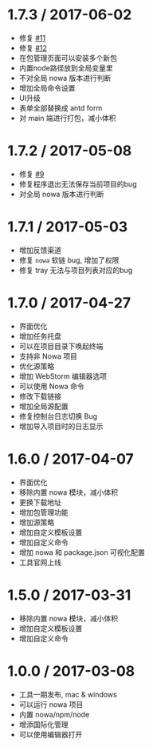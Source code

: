 1.7.3 / 2017-06-02
==================
* 修复 [#11](https://github.com/nowa-webpack/nowa-gui/issues/11)
* 修复 [#12](https://github.com/nowa-webpack/nowa-gui/issues/12)
* 在包管理页面可以安装多个新包
* 内置node路径放到全局变量里
* 不对全局 nowa 版本进行判断
* 增加全局命令设置
* UI升级
* 表单全部替换成 antd form
* 对 main 端进行打包，减小体积

1.7.2 / 2017-05-08
==================
* 修复 [#9](https://github.com/nowa-webpack/nowa-gui/issues/9)
* 修复程序退出无法保存当前项目的bug
* 对全局 nowa 版本进行判断


1.7.1 / 2017-05-03
==================
* 增加反馈渠道
* 修复 `nowa` 软链 bug, 增加了权限
* 修复 tray 无法与项目列表对应的bug


1.7.0 / 2017-04-27
==================
* 界面优化
* 增加任务托盘
* 可以在项目目录下唤起终端
* 支持非 Nowa 项目
* 优化源策略
* 增加 WebStorm 编辑器选项
* 可以使用 Nowa 命令
* 修改下载链接
* 增加全局源配置
* 修复控制台日志切换 Bug
* 增加导入项目时的日志显示

1.6.0 / 2017-04-07
==================

* 界面优化
* 移除内置 nowa 模块，减小体积
* 更换下载地址
* 增加包管理功能
* 增加源策略
* 增加自定义模板设置
* 增加自定义命令
* 增加 nowa 和 package.json 可视化配置
* 工具官网上线


1.5.0 / 2017-03-31
==================

* 移除内置 nowa 模块，减小体积
* 增加自定义模板设置
* 增加自定义命令

1.0.0 / 2017-03-08
==================

* 工具一期发布, mac & windows
* 可以运行 nowa 项目
* 内置 nowa/npm/node
* 增添国际化管理
* 可以使用编辑器打开
